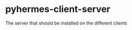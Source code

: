 pyhermes-client-server
======================

The server that should be installed on the different clients